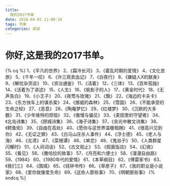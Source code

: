 ```yaml
---
title:
  我的2017书单
date: 2018-04-01 11:00:34
tags: 书单
categories: 阅读
---
```

# 你好,这是我的2017书单。
{% cq %}
1、《平凡的世界》
2、《霜冷长河》
3、《霍乱时期的爱情》
4、《文化苦旅》
5、《千年一叹》
6、《许三观卖血记》
7、《白夜行》
8、《嫌疑人X的献身》
9、《解忧杂货店》
10、《资治通鉴》
11、《活着》
12、《三体》
13、《百年孤独》
14、《活着为了讲述》
15、《人生》
16、《偷影子的人》
17、《黄金时代》
18、《无声告白》
19、《小王子》
20、《夜莺与玫瑰》
21、《飘》
22、《海边的卡夫卡》
23、《东方快车上的谋杀案》
24、《挪威的森林》
25、《雪国》
26、《不能承受的生命之轻》
27、《恶意》
28、《陶庵梦忆》
29、《红楼梦》
30、《沉默的大多数》
31、《少年维特的烦恼》
32、《傲慢与偏见》
33、《麦田里的守望者》
34、《北岛诗集》
35、《顾城诗集》
36、《海子诗集》
37、《余光中散文诗集》
38、《鳄鱼街》
39、《自由在高处》
40、《愿你与这世界温暖相拥》
41、《很高兴见到你》
42、《无证之罪》
43、《白马山庄杀人事件》
44、《浮士德》
45、《老人与海》
46、《北鸢》
47、《菜根谭》
48、《单恋》
49、《鬼谷子》
50、《人类群星闪耀时》
51、《人间词话》
52、《古文观止》
53、《假面饭店》
54、《幻夜》
55、《看见》
56、《撒哈拉的故事》
57、《月亮和六便士》
58、《漫漫自由路》
59、《1984》
60、《1980年代的爱情》
61、《本草纲目》
62、《傅雷家书》
63、《我们三》
64、《围城》
65、《钱钟书传》
66、《草房子》
67、《我的职业是小说家》
68、《爱你就像爱生命》
69、《这些人那些事》
70、《明朝那些事》
{% endcq %}
